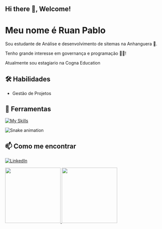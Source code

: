 ## Hi there 👋, Welcome!
# Meu nome é Ruan Pablo

Sou estudante de Análise e desenvolvimento de sitemas na Anhanguera 🏫.

Tenho grande interesse em governança e programação 👩‍💻!

Atualmente sou estagiario na Cogna Education

## 🛠️ Habilidades

- Gestão de Projetos

## 🔧 Ferramentas

[![My Skills](https://skillicons.dev/icons?i=azure,postman,git,github&perline=6)](https://skillicons.dev)

![Snake animation](https://github.com/Ranpbo/Ruanpbo/blob/output/github-contribution-grid-snake.svg)

## 📫 Como me encontrar

[![LinkedIn](https://img.shields.io/badge/LinkedIn-blue?style=for-the-badge&logo=linkedin)](https://www.linkedin.com/in/ruanpbo/)

<!--
**Ruanpbo/Ruanpbo** is a ✨ _special_ ✨ repository because its `README.md` (this file) appears on your GitHub profile.

Here are some ideas to get you started:

- 🔭 I’m currently working on ...
- 🌱 I’m currently learning ...
- 👯 I’m looking to collaborate on ...
- 🤔 I’m looking for help with ...
- 💬 Ask me about ...
- 📫 How to reach me: ...
- 😄 Pronouns: ...
- ⚡ Fun fact: ...
-->
<div>
<a href="https://github.com/ruanpbo">
<img loading="lazy" height="180em" src="https://github-readme-stats.vercel.app/api/top-langs/?username=ruanpbo&layout=compact&langs_count=7&theme=dracula"/>
<img loading="lazy" height="180em" src="https://github-readme-stats.vercel.app/api?username=ruanpbo&show_icons=true&theme=dracula&include_all_commits=true&count_private=true"/>
</div>
